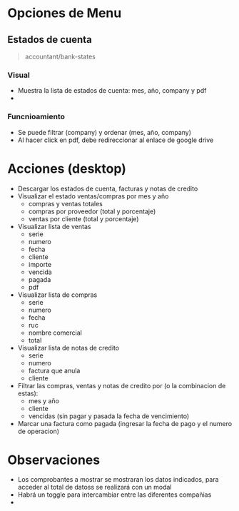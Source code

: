 # Opciones de Menu
## Estados de cuenta
  > accountant/bank-states
  ### Visual
  - Muestra la lista de estados de cuenta: mes, año, company y pdf
  -  
  ### Funcnioamiento
  - Se puede filtrar (company) y ordenar (mes, año, company) 
  - Al hacer click en pdf, debe redireccionar al enlace de google drive

## 




# Acciones (desktop)
- Descargar los estados de cuenta, facturas y notas de credito
- Visualizar el estado ventas/compras por mes y año
  - compras y ventas totales
  - compras por proveedor (total y porcentaje)
  - ventas por cliente (total y porcentaje)
- Visualizar lista de ventas 
  - serie
  - numero
  - fecha
  - cliente
  - importe
  - vencida
  - pagada
  - pdf
- Visualizar lista de compras
  - serie
  - numero
  - fecha
  - ruc
  - nombre comercial
  - total
- Visualizar lista de notas de credito
  - serie
  - numero
  - factura que anula
  - cliente
- Filtrar las compras, ventas y notas de credito por (o la combinacion de estas):
  - mes y año
  - cliente
  - vencidas (sin pagar y pasada la fecha de vencimiento)
- Marcar una factura como pagada (ingresar la fecha de pago y el numero de operacion)


# Observaciones
- Los comprobantes a mostrar se mostraran los datos indicados, para acceder al total de datoss se realizará con un modal
- Habrá un toggle para intercambiar entre las diferentes compañias
-